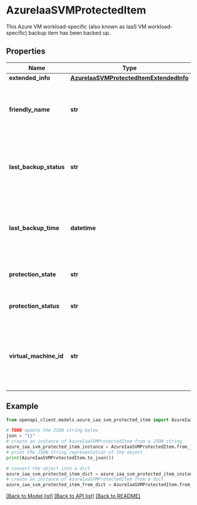 # AzureIaaSVMProtectedItem

This Azure VM workload-specific (also known as IaaS VM workload-specific) backup item has been backed up.

## Properties

Name | Type | Description | Notes
------------ | ------------- | ------------- | -------------
**extended_info** | [**AzureIaaSVMProtectedItemExtendedInfo**](AzureIaaSVMProtectedItemExtendedInfo.md) |  | [optional] 
**friendly_name** | **str** | The friendly name of the VM represented by this backup item. | [optional] 
**last_backup_status** | **str** | The last backup operation status. The possible values are: Healthy or Unhealthy. | [optional] 
**last_backup_time** | **datetime** | The timestamp of the last backup operation for this backup item. | [optional] 
**protection_state** | **str** | The backup state of this backup item. | [optional] 
**protection_status** | **str** | The backup status of this backup item. | [optional] 
**virtual_machine_id** | **str** | The fully qualified Resource Manager ID of the virtual machine represented by this item. | [optional] 

## Example

```python
from openapi_client.models.azure_iaa_svm_protected_item import AzureIaaSVMProtectedItem

# TODO update the JSON string below
json = "{}"
# create an instance of AzureIaaSVMProtectedItem from a JSON string
azure_iaa_svm_protected_item_instance = AzureIaaSVMProtectedItem.from_json(json)
# print the JSON string representation of the object
print(AzureIaaSVMProtectedItem.to_json())

# convert the object into a dict
azure_iaa_svm_protected_item_dict = azure_iaa_svm_protected_item_instance.to_dict()
# create an instance of AzureIaaSVMProtectedItem from a dict
azure_iaa_svm_protected_item_from_dict = AzureIaaSVMProtectedItem.from_dict(azure_iaa_svm_protected_item_dict)
```
[[Back to Model list]](../README.md#documentation-for-models) [[Back to API list]](../README.md#documentation-for-api-endpoints) [[Back to README]](../README.md)



